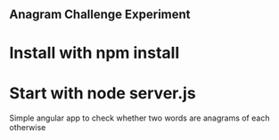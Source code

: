 ## Anagram Challenge Experiment

# Install with npm install

# Start with node server.js

Simple angular app to check whether two words are anagrams of each otherwise
